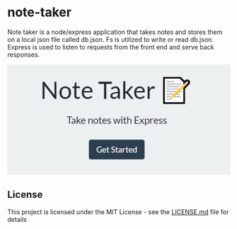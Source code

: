 # note-taker
Note taker is a node/express application that takes notes and stores them on a local json file called db.json. Fs is utilized to write or read db.json. Express is used to listen to requests from the front end and serve back responses.

![Express note taker](ExpressNoteTaker.png)

 ## License
This project is licensed under the MIT License - see the [LICENSE.md](LICENSE.md) file for details